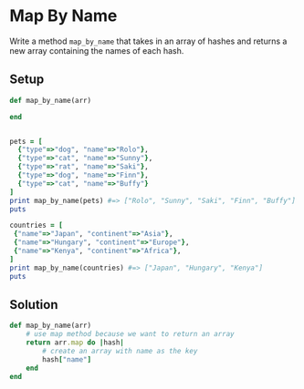 # Map By Name

Write a method `map_by_name`  that takes in an array of hashes and returns a new array containing the names of each hash.

## Setup

```ruby
def map_by_name(arr)

end


pets = [
  {"type"=>"dog", "name"=>"Rolo"},
  {"type"=>"cat", "name"=>"Sunny"},
  {"type"=>"rat", "name"=>"Saki"},
  {"type"=>"dog", "name"=>"Finn"},
  {"type"=>"cat", "name"=>"Buffy"}
]
print map_by_name(pets) #=> ["Rolo", "Sunny", "Saki", "Finn", "Buffy"]
puts

countries = [
 {"name"=>"Japan", "continent"=>"Asia"},
 {"name"=>"Hungary", "continent"=>"Europe"},
 {"name"=>"Kenya", "continent"=>"Africa"},
]
print map_by_name(countries) #=> ["Japan", "Hungary", "Kenya"]
puts
```

## Solution

```ruby
def map_by_name(arr)
    # use map method because we want to return an array
    return arr.map do |hash|
        # create an array with name as the key
        hash["name"]
    end
end
```